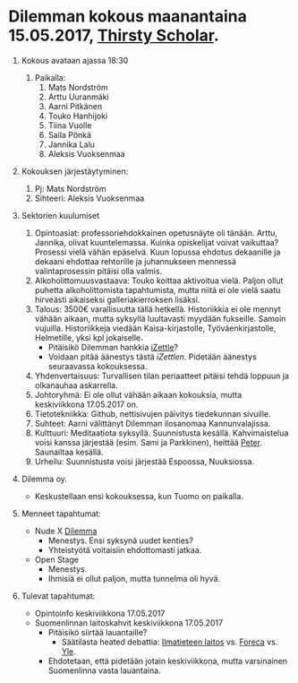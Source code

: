 # Dilemman kokous maanantaina 15.05.2017, [Thirsty Scholar](https://thirstyscholar.fi/fi/).

1. Kokous avataan ajassa 18:30
   1. Paikalla:
      1. Mats Nordström
      2. Arttu Uuranmäki
      3. Aarni Pitkänen
      4. Touko Hanhijoki
      5. Tiina Vuolle
      6. Saila Pönkä
      7. Jannika Lalu
      8. Aleksis Vuoksenmaa
2. Kokouksen järjestäytyminen:
   1. Pj: Mats Nordström
   2. Sihteeri: Aleksis Vuoksenmaa

3. Sektorien kuulumiset
   1. Opintoasiat: professoriehdokkainen opetusnäyte oli tänään. Arttu, Jannika, olivat kuuntelemassa.
   Kuinka opiskelijat voivat vaikuttaa? Prosessi vielä vähän epäselvä. Kuun lopussa ehdotus dekaanille ja dekaani
   ehdottaa rehtorille ja juhannukseen mennessä valintaprosessin pitäisi olla valmis.
   2. Alkoholittomuusvastaava: Touko koittaa aktivoitua vielä. Paljon ollut puhetta
   alkoholittomista tapahtumista, mutta niitä ei ole vielä saatu hirveästi aikaiseksi
   galleriakierroksen lisäksi.
   3. Talous: 3500€ varallisuutta tällä hetkellä. Historiikkia ei ole mennyt vähään aikaan,
   mutta syksyllä luultavasti myydään fukseille. Samoin vujuilla. Historiikkeja viedään
   Kaisa-kirjastolle, Työväenkirjastolle, Helmetille, yksi kpl jokaiselle.
      * Pitäisikö Dilemman hankkia [iZettle](https://www.izettle.com/fi)?
      * Voidaan pitää äänestys tästä _iZettlen_. Pidetään äänestys seuraavassa kokouksessa.
   4. Yhdenvertaisuus: Turvallisen tilan periaatteet pitäisi tehdä loppuun ja
   olkanauhaa askarrella.
   5. Johtoryhmä: Ei ole ollut vähään aikaan kokouksia, mutta keskiviikkona 17.05.2017
   on.
   6. Tietotekniikka: Github, nettisivujen päivitys tiedekunnan sivuille.
   7. Suhteet: Aarni välittänyt Dilemman ilosanomaa Kannunvalajissa.
   8. Kulttuuri: Meditaatiota syksyllä. Suunnistusta kesällä. Kahvimaistelua voisi
   kanssa järjestää (esim. Sami ja Parkkinen), heittää [Peter](https://fi.wikipedia.org/wiki/Aavikko). Saunailtaa
   kesällä.
   9. Urheilu: Suunnistusta voisi järjestää Espoossa, Nuuksiossa.

4. Dilemma oy.
   * Keskustellaan ensi kokouksessa, kun Tuomo on paikalla.

5. Menneet tapahtumat:
   * Nude X [Dilemma](https://www.youtube.com/watch?v=xbZL3s197OQ)
      * Menestys. Ensi syksynä uudet kenties?
      * Yhteistyötä voitaisiin ehdottomasti jatkaa.
   * Open Stage
      * Menestys.
      * Ihmisiä ei ollut paljon, mutta tunnelma oli hyvä.

6. Tulevat tapahtumat:
   * Opintoinfo keskiviikkona 17.05.2017
   * Suomenlinnan laitoskahvit keskiviikkona 17.05.2017
      * Pitäisikö siirtää lauantaille?
         * Säätilasta heated debattia: [Ilmatieteen laitos](http://ilmatieteenlaitos.fi/)
         vs. [Foreca](http://www.foreca.fi/Finland/Helsinki/map/fin13)
         vs. [Yle](http://yle.fi/saa/suomi/helsinki/).
      * Ehdotetaan, että pidetään jotain keskiviikkona, mutta varsinainen Suomenlinna
      vasta lauantaina.
